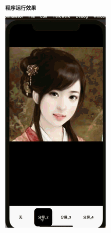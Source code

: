 ### 程序运行效果

![image](https://github.com/wq89816/OpenGL_SplitScreenFilter/blob/master/splitscreen.gif)
